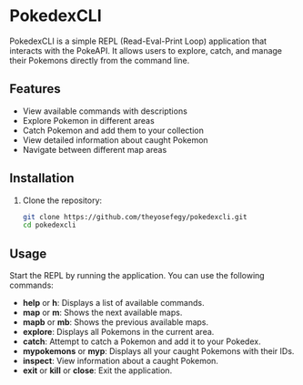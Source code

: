 # PokedexCLI

PokedexCLI is a simple REPL (Read-Eval-Print Loop) application that interacts with the PokeAPI. It allows users to explore, catch, and manage their Pokemons directly from the command line.

## Features

- View available commands with descriptions
- Explore Pokemon in different areas
- Catch Pokemon and add them to your collection
- View detailed information about caught Pokemon
- Navigate between different map areas

## Installation

1. Clone the repository:
   ```bash
   git clone https://github.com/theyosefegy/pokedexcli.git
   cd pokedexcli

## Usage
Start the REPL by running the application. You can use the following commands:

- **help** or **h**: Displays a list of available commands.
- **map** or **m**: Shows the next available maps.
- **mapb** or **mb**: Shows the previous available maps.
- **explore**: Displays all Pokemons in the current area.
- **catch**: Attempt to catch a Pokemon and add it to your Pokedex.
- **mypokemons** or **myp**: Displays all your caught Pokemons with their IDs.
- **inspect**: View information about a caught Pokemon.
- **exit** or **kill** or **close**: Exit the application.
